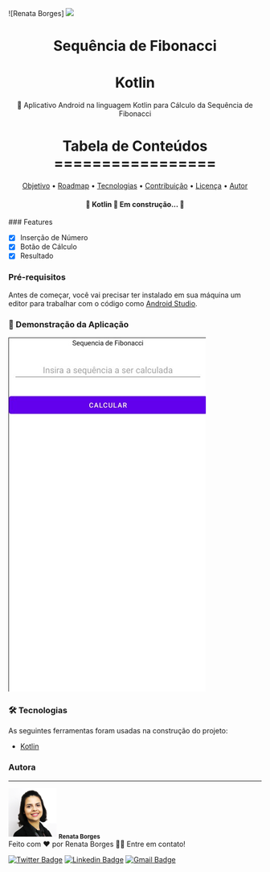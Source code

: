 ![Renata Borges] <img src="Xenon (1).png">

<h1 align="center">Sequência de Fibonacci</h1>

<h1 align="center">
    Kotlin
</h1>
<p align="center">🚀 Aplicativo Android na linguagem Kotlin para Cálculo da Sequência de Fibonacci</p>

<h1 align="center">
    Tabela de Conteúdos <br>
    =================
</h1>

<p align="center">
 <a href="#objetivo">Objetivo</a> •
 <a href="#roadmap">Roadmap</a> • 
 <a href="#tecnologias">Tecnologias</a> • 
 <a href="#contribuicao">Contribuição</a> • 
 <a href="#licenc-a">Licença</a> • 
 <a href="#autor">Autor</a>
</p>

<h4 align="center"> 
	🚧  Kotlin 🚀 Em construção...  🚧
</h4>
### Features

- [x] Inserção de Número
- [x] Botão de Cálculo
- [x] Resultado

### Pré-requisitos

Antes de começar, você vai precisar ter instalado em sua máquina um editor para trabalhar com o código como [Android Studio](https://developer.android.com/studio?authuser=1).

### 🎲 Demonstração da Aplicação

<img src="Screenshot_5.jpg">

### 🛠 Tecnologias

As seguintes ferramentas foram usadas na construção do projeto:

- [Kotlin](https://kotlinlang.org/)

### Autora
---
<img src="63026376.png">
<sub><b>Renata Borges</b></sub></a><br>
Feito com ❤️ por Renata Borges 👋🏽 Entre em contato!<br>

[![Twitter Badge](https://img.shields.io/badge/-@reehappy-1ca0f1?style=flat-square&labelColor=1ca0f1&logo=twitter&logoColor=white&link=https://twitter.com/reehappy)](https://twitter.com/reehappy) [![Linkedin Badge](https://img.shields.io/badge/-Renata-blue?style=flat-square&logo=Linkedin&logoColor=white&link=https://www.linkedin.com/in/renata-francis-borges-b6b056158/)](https://www.linkedin.com/in/renata-francis-borges-b6b056158/) 
[![Gmail Badge](https://img.shields.io/badge/-renata.francisborges@gmail.com-c14438?style=flat-square&logo=Gmail&logoColor=white&link=mailto:renata.francisborges@gmail.com)](mailto:renata.francisborges@gmail.com)
